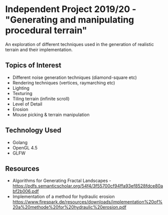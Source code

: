 # Independent Project 2019/20 - "Generating and manipulating procedural terrain"
An exploration of different techniques used in the generation of realistic terrain and their implementation.

## Topics of Interest
* Different noise generation techniques (diamond-square etc)
* Rendering techniques (vertices, raymarching etc)
* Lighting
* Texturing
* Tiling terrain (infinite scroll)
* Level of Detail
* Erosion
* Mouse picking & terrain manipulation

## Technology Used
* Golang
* OpenGL 4.5
* GLFW

## Resources
* Algorithms for Generating Fractal Landscapes - https://pdfs.semanticscholar.org/54f4/3f55700cf94ffa93ef8528fdce80abf2b006.pdf
* Implementation of a method for hydraulic erosion https://www.firespark.de/resources/downloads/implementation%20of%20a%20methode%20for%20hydraulic%20erosion.pdf